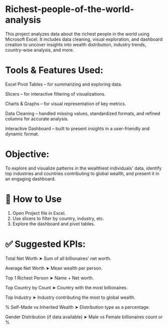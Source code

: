 # Richest-people-of-the-world-analysis
This project analyzes data about the richest people in the world using Microsoft Excel. It includes data cleaning, visual exploration, and dashboard creation to uncover insights into wealth distribution, industry trends, country-wise analysis, and more.

# Tools & Features Used:
Excel Pivot Tables – for summarizing and exploring data.

Slicers – for interactive filtering of visualizations.

Charts & Graphs – for visual representation of key metrics.

Data Cleaning – handled missing values, standardized formats, and refined columns for accurate analysis.

Interactive Dashboard – built to present insights in a user-friendly and dynamic format.

# Objective:
To explore and visualize patterns in the wealthiest individuals' data, identify top industries and countries contributing to global wealth, and present it in an engaging dashboard.


# 📂 How to Use
1. Open Project file in Excel.
2. Use slicers to filter by country, industry, etc.
3. Explore the dashboard and pivot tables.

# ✅ Suggested KPIs:
Total Net Worth
➤ Sum of all billionaires' net worth.

Average Net Worth
➤ Mean wealth per person.

Top 1 Richest Person
➤ Name + Net worth.

Top Country by Count
➤ Country with the most billionaires.

Top Industry
➤ Industry contributing the most to global wealth.

% Self-Made vs Inherited Wealth
➤ Distribution type as a percentage.

Gender Distribution (if data available)
➤ Male vs Female billionaires count or %



